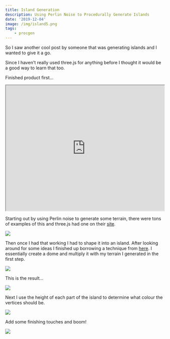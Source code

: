 ```yaml
---
title: Island Generation
description: Using Perlin Noise to Procedurally Generate Islands
date: '2019-12-04'
image: /img/island5.png
tags:
    - procgen
---
```


So I saw another cool post by someone that was generating islands and I wanted to give it a go.

Since I haven't really used three.js for anything before I thought it would be a good way to learn that too.

Finished product first...

<iframe style="width: 100%;height: 400px;" src="https://foopod.github.io/island"></iframe>

Starting out by using Perlin noise to generate some terrain, there were tons of examples of this and three.js had one on their [site](https://threejs.org/examples/?q=terr#webgl_geometry_terrain).

![](/img/island2.png)

Then once I had that working I had to shape it into an island. After looking around for some ideas I finished up borrowing a technique from [here](https://jobtalle.com/layered_voxel_rendering.html). I essentially create a dome and multiply it with my terrain I generated in the first step.

![](/img/island1.png)

This is the result...

![](/img/island3.png)

Next I use the height of each part of the island to determine what colour the vertices should be.

![](/img/island4.png)

Add some finishing touches and boom!

![](/img/island5.png)